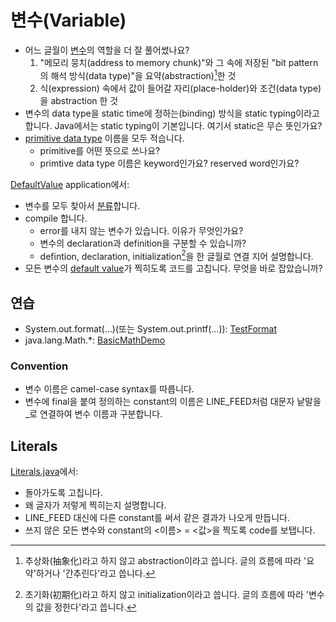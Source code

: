 <!-- [#8](https://github.com/xtra72/On-To-Java/issues/8) -->
# 변수(Variable)

- 어느 글월이 [변수][variables]의 역할을 더 잘 풀어썼나요?
  1. "메모리 뭉치(address to memory chunk)"와 그 속에 저장된 "bit pattern의 해석 방식(data type)"을 요약(abstraction)[^1]한 것
  1. 식(expression) 속에서 값이 들어갈 자리(place-holder)와 조건(data type)을 abstraction 한 것
- 변수의 data type을 static time에 정하는(binding) 방식을 static typing이라고 합니다. Java에서는 static typing이 기본입니다. 여기서 static은 무슨 뜻인가요?
- [primitive data type][datatypes] 이름을 모두 적습니다.
  - primitive를 어떤 뜻으로 쓰나요?
  - primtive data type 이름은 keyword인가요? reserved word인가요?

[DefaultValue](DefaultValue.java) application에서:

- 변수를 모두 찾아서 [분류][variables]합니다.
- compile 합니다.
  - error를 내지 않는 변수가 있습니다. 이유가 무엇인가요?
  - 변수의 declaration과 definition을 구분할 수 있습니까?
  - defintion, declaration, initialization[^2]을 한 글월로 연결 지어 설명합니다.
- 모든 변수의 [default value][datatypes]가 찍히도록 코드를 고칩니다. 무엇을 바로 잡았습니까?

## 연습

- System.out.format(...)(또는 System.out.printf(...)): [TestFormat](https://docs.oracle.com/javase/tutorial/java/data/numberformat.html)
- java.lang.Math.*: [BasicMathDemo](https://docs.oracle.com/javase/tutorial/java/data/beyondmath.html)

### Convention

- 변수 이름은 camel-case syntax를 따릅니다.
- 변수에 final을 붙여 정의하는 constant의 이름은 LINE_FEED처럼 대문자 낱말을 _로 연결하여 변수 이름과 구분합니다.

## Literals

[Literals.java](Literals.java)에서:

- 돌아가도록 고칩니다.
- 왜 글자가 저렇게 찍히는지 설명합니다.
- LINE_FEED 대신에 다른 constant를 써서 같은 결과가 나오게 만듭니다.
- 쓰지 않은 모든 변수와 constant의 <이름> = <값>을 찍도록 code를 보탭니다.

<!-- TODO:

class 변수, instance 변수를 static, non-static field라고도 한다는 것을 빠뜨렸다. 그런데 field라고 쓰는 사람을 못봤다. 그랬으면 좋겠다는 바람인가? ^^

문제를 풀라고 할까?
- Q7은 array 문제만 빼고
- E1에서 field가 static non-static field 둘 다 나오는데 ... local 변수만 나온 것이라서 진도에 안맞기는 하고
[Q&E](https://docs.oracle.com/javase/tutorial/java/nutsandbolts/QandE/questions_variables.html)

-->

<!-- 참고 자료 -->
[variables]: https://docs.oracle.com/javase/tutorial/java/nutsandbolts/variables.html
[datatypes]: https://docs.oracle.com/javase/tutorial/java/nutsandbolts/datatypes.html

[^1]: 추상화(抽象化)라고 하지 않고 abstraction이라고 씁니다. 글의 흐름에 따라  '요약'하거나 '간추린다'라고 씁니다.
[^2]: 초기화(初期化)라고 하지 않고 initialization이라고 씁니다. 글의 흐름에 따라 '변수의 값을 정한다'라고 씁니다.
